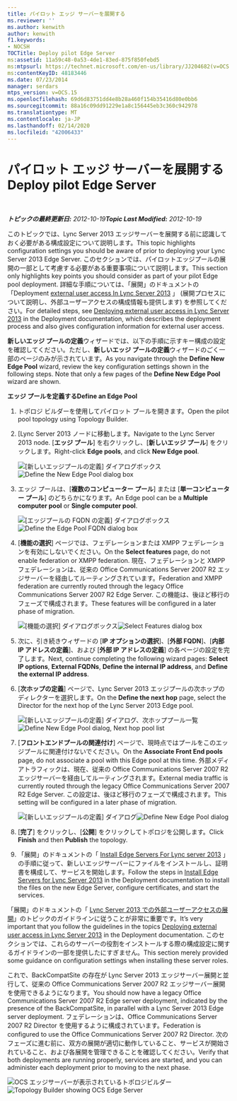 ```yaml
---
title: パイロット エッジ サーバーを展開する
ms.reviewer: ''
ms.author: kenwith
author: kenwith
f1.keywords:
- NOCSH
TOCTitle: Deploy pilot Edge Server
ms:assetid: 11a59c48-0a53-4de1-83ed-875f850febd5
ms:mtpsurl: https://technet.microsoft.com/en-us/library/JJ204682(v=OCS.15)
ms:contentKeyID: 48183446
ms.date: 07/23/2014
manager: serdars
mtps_version: v=OCS.15
ms.openlocfilehash: 69d6d83751dd4e8b28a460f154b35416d80e0bb6
ms.sourcegitcommit: 88a16c09dd91229e1a8c156445eb3c360c942978
ms.translationtype: MT
ms.contentlocale: ja-JP
ms.lasthandoff: 02/14/2020
ms.locfileid: "42006433"
---
```

<div data-xmlns="http://www.w3.org/1999/xhtml">

<div class="topic" data-xmlns="http://www.w3.org/1999/xhtml" data-msxsl="urn:schemas-microsoft-com:xslt" data-cs="http://msdn.microsoft.com/">

<div data-asp="http://msdn2.microsoft.com/asp">

# <a name="deploy-pilot-edge-server"></a><span data-ttu-id="763b2-102">パイロット エッジ サーバーを展開する</span><span class="sxs-lookup"><span data-stu-id="763b2-102">Deploy pilot Edge Server</span></span>

</div>

<div id="mainSection">

<div id="mainBody">

<span> </span>

<span data-ttu-id="763b2-103">_**トピックの最終更新日:** 2012-10-19_</span><span class="sxs-lookup"><span data-stu-id="763b2-103">_**Topic Last Modified:** 2012-10-19_</span></span>

<span data-ttu-id="763b2-104">このトピックでは、Lync Server 2013 エッジサーバーを展開する前に認識しておく必要がある構成設定について説明します。</span><span class="sxs-lookup"><span data-stu-id="763b2-104">This topic highlights configuration settings you should be aware of prior to deploying your Lync Server 2013 Edge Server.</span></span> <span data-ttu-id="763b2-105">このセクションでは、パイロットエッジプールの展開の一部として考慮する必要がある重要事項について説明します。</span><span class="sxs-lookup"><span data-stu-id="763b2-105">This section only highlights key points you should consider as part of your pilot Edge pool deployment.</span></span> <span data-ttu-id="763b2-106">詳細な手順については、「展開」のドキュメントの「Deployment [external user access In Lync Server 2013](lync-server-2013-deploying-external-user-access.md) 」 (展開プロセスについて説明し、外部ユーザーアクセスの構成情報も提供します) を参照してください。</span><span class="sxs-lookup"><span data-stu-id="763b2-106">For detailed steps, see [Deploying external user access in Lync Server 2013](lync-server-2013-deploying-external-user-access.md) in the Deployment documentation, which describes the deployment process and also gives configuration information for external user access.</span></span>

<span data-ttu-id="763b2-p102">**新しいエッジ プールの定義**ウィザードでは、以下の手順に示すキー構成の設定を確認してください。ただし、**新しいエッジ プールの定義**ウィザードのごく一部のページのみが示されています。</span><span class="sxs-lookup"><span data-stu-id="763b2-p102">As you navigate through the **Define New Edge Pool** wizard, review the key configuration settings shown in the following steps. Note that only a few pages of the **Define New Edge Pool** wizard are shown.</span></span>

<span data-ttu-id="763b2-109">**エッジ プールを定義する**</span><span class="sxs-lookup"><span data-stu-id="763b2-109">**Define an Edge Pool**</span></span>

1.  <span data-ttu-id="763b2-110">トポロジ ビルダーを使用してパイロット プールを開きます。</span><span class="sxs-lookup"><span data-stu-id="763b2-110">Open the pilot pool topology using Topology Builder.</span></span>

2.  <span data-ttu-id="763b2-111">[Lync Server 2013 ノードに移動します。</span><span class="sxs-lookup"><span data-stu-id="763b2-111">Navigate to the Lync Server 2013 node.</span></span> <span data-ttu-id="763b2-112">[**エッジ プール**] を右クリックし、[**新しいエッジ プール**] をクリックします。</span><span class="sxs-lookup"><span data-stu-id="763b2-112">Right-click **Edge pools**, and click **New Edge pool**.</span></span>
    
    <span data-ttu-id="763b2-113">![[新しいエッジプールの定義] ダイアログボックス](images/JJ205306.a90d388c-49ff-4620-a19d-42e2f1bb559c(OCS.15).jpg "[新しいエッジプールの定義] ダイアログボックス")</span><span class="sxs-lookup"><span data-stu-id="763b2-113">![Define the New Edge Pool dialog box](images/JJ205306.a90d388c-49ff-4620-a19d-42e2f1bb559c(OCS.15).jpg "Define the New Edge Pool dialog box")</span></span>

3.  <span data-ttu-id="763b2-114">エッジ プールは、[**複数のコンピューター プール**] または [**単一コンピューター プール**] のどちらかになります。</span><span class="sxs-lookup"><span data-stu-id="763b2-114">An Edge pool can be a **Multiple computer pool** or **Single computer pool**.</span></span>
    
    <span data-ttu-id="763b2-115">![[エッジプールの FQDN の定義] ダイアログボックス](images/JJ205306.4904fe8f-537c-4e66-a399-1bd8a316dc10(OCS.15).jpg "[エッジプールの FQDN の定義] ダイアログボックス")</span><span class="sxs-lookup"><span data-stu-id="763b2-115">![Define the Edge Pool FQDN dialog box](images/JJ205306.4904fe8f-537c-4e66-a399-1bd8a316dc10(OCS.15).jpg "Define the Edge Pool FQDN dialog box")</span></span>

4.  <span data-ttu-id="763b2-116">[**機能の選択**] ページでは、フェデレーションまたは XMPP フェデレーションを有効にしないでください。</span><span class="sxs-lookup"><span data-stu-id="763b2-116">On the **Select features** page, do not enable federation or XMPP federation.</span></span> <span data-ttu-id="763b2-117">現在、フェデレーションと XMPP フェデレーションは、従来の Office Communications Server 2007 R2 エッジサーバーを経由してルーティングされています。</span><span class="sxs-lookup"><span data-stu-id="763b2-117">Federation and XMPP federation are currently routed through the legacy Office Communications Server 2007 R2 Edge Server.</span></span> <span data-ttu-id="763b2-118">この機能は、後ほど移行のフェーズで構成されます。</span><span class="sxs-lookup"><span data-stu-id="763b2-118">These features will be configured in a later phase of migration.</span></span>
    
    <span data-ttu-id="763b2-119">![[機能の選択] ダイアログボックス](images/JJ205306.cb0b45a4-2856-45ba-bd97-e49fafbb077e(OCS.15).jpg "[機能の選択] ダイアログボックス")</span><span class="sxs-lookup"><span data-stu-id="763b2-119">![Select Features dialog box](images/JJ205306.cb0b45a4-2856-45ba-bd97-e49fafbb077e(OCS.15).jpg "Select Features dialog box")</span></span>

5.  <span data-ttu-id="763b2-120">次に、引き続きウィザードの [**IP オプションの選択**]、[**外部 FQDN**]、[**内部 IP アドレスの定義**]、および [**外部 IP アドレスの定義**] の各ページの設定を完了します。</span><span class="sxs-lookup"><span data-stu-id="763b2-120">Next, continue completing the following wizard pages: **Select IP options**, **External FQDNs**, **Define the internal IP address**, and **Define the external IP address**.</span></span>

6.  <span data-ttu-id="763b2-121">[**次ホップの定義**] ページで、Lync Server 2013 エッジプールの次ホップのディレクターを選択します。</span><span class="sxs-lookup"><span data-stu-id="763b2-121">On the **Define the next hop** page, select the Director for the next hop of the Lync Server 2013 Edge pool.</span></span>
    
    <span data-ttu-id="763b2-122">![[新しいエッジプールの定義] ダイアログ、次ホッププール一覧](images/JJ204682.61d963d5-e0bd-4b1f-b437-e37c267347ba(OCS.15).jpg "[新しいエッジプールの定義] ダイアログ、次ホッププール一覧")</span><span class="sxs-lookup"><span data-stu-id="763b2-122">![Define New Edge Pool dialog, Next hop pool list](images/JJ204682.61d963d5-e0bd-4b1f-b437-e37c267347ba(OCS.15).jpg "Define New Edge Pool dialog, Next hop pool list")</span></span>

7.  <span data-ttu-id="763b2-123">[**フロントエンドプールの関連付け**] ページで、現時点ではプールをこのエッジプールに関連付けないでください。</span><span class="sxs-lookup"><span data-stu-id="763b2-123">On the **Associate Front End pools** page, do not associate a pool with this Edge pool at this time.</span></span> <span data-ttu-id="763b2-124">外部メディアトラフィックは、現在、従来の Office Communications Server 2007 R2 エッジサーバーを経由してルーティングされます。</span><span class="sxs-lookup"><span data-stu-id="763b2-124">External media traffic is currently routed through the legacy Office Communications Server 2007 R2 Edge Server.</span></span> <span data-ttu-id="763b2-125">この設定は、後ほど移行のフェーズで構成されます。</span><span class="sxs-lookup"><span data-stu-id="763b2-125">This setting will be configured in a later phase of migration.</span></span>
    
    <span data-ttu-id="763b2-126">![[新しいエッジプールの定義] ダイアログ](images/JJ204682.bb538039-bd2a-40ed-a120-8b80bd2cefc2(OCS.15).jpg "[新しいエッジプールの定義] ダイアログ")</span><span class="sxs-lookup"><span data-stu-id="763b2-126">![Define New Edge Pool dialog](images/JJ204682.bb538039-bd2a-40ed-a120-8b80bd2cefc2(OCS.15).jpg "Define New Edge Pool dialog")</span></span>

8.  <span data-ttu-id="763b2-127">[**完了**] をクリックし、[**公開**] をクリックしてトポロジを公開します。</span><span class="sxs-lookup"><span data-stu-id="763b2-127">Click **Finish** and then **Publish** the topology.</span></span>

9.  <span data-ttu-id="763b2-128">「展開」のドキュメントの「 [Install Edge Servers For Lync server 2013](lync-server-2013-install-edge-servers.md) 」の手順に従って、新しいエッジサーバーにファイルをインストールし、証明書を構成して、サービスを開始します。</span><span class="sxs-lookup"><span data-stu-id="763b2-128">Follow the steps in [Install Edge Servers for Lync Server 2013](lync-server-2013-install-edge-servers.md) in the Deployment documentation to install the files on the new Edge Server, configure certificates, and start the services.</span></span>

<span data-ttu-id="763b2-129">「展開」のドキュメントの「 [Lync Server 2013 での外部ユーザーアクセスの展開](lync-server-2013-deploying-external-user-access.md)」のトピックのガイドラインに従うことが非常に重要です。</span><span class="sxs-lookup"><span data-stu-id="763b2-129">It’s very important that you follow the guidelines in the topics [Deploying external user access in Lync Server 2013](lync-server-2013-deploying-external-user-access.md) in the Deployment documentation.</span></span> <span data-ttu-id="763b2-130">このセクションでは、これらのサーバーの役割をインストールする際の構成設定に関するガイドラインの一部を提供したにすぎません。</span><span class="sxs-lookup"><span data-stu-id="763b2-130">This section merely provided some guidance on configuration settings when installing these server roles.</span></span>

<span data-ttu-id="763b2-131">これで、BackCompatSite の存在が Lync Server 2013 エッジサーバー展開と並行して、従来の Office Communications Server 2007 R2 エッジサーバー展開を使用できるようになります。</span><span class="sxs-lookup"><span data-stu-id="763b2-131">You should now have a legacy Office Communications Server 2007 R2 Edge server deployment, indicated by the presence of the BackCompatSite, in parallel with a Lync Server 2013 Edge server deployment.</span></span> <span data-ttu-id="763b2-132">フェデレーションは、Office Communications Server 2007 R2 Director を使用するように構成されています。</span><span class="sxs-lookup"><span data-stu-id="763b2-132">Federation is configured to use the Office Communications Server 2007 R2 Director.</span></span> <span data-ttu-id="763b2-133">次のフェーズに進む前に、双方の展開が適切に動作していること、サービスが開始されていること、および各展開を管理できることを確認してください。</span><span class="sxs-lookup"><span data-stu-id="763b2-133">Verify that both deployments are running properly, services are started, and you can administer each deployment prior to moving to the next phase.</span></span>

<span data-ttu-id="763b2-134">![OCS エッジサーバーが表示されているトポロジビルダー](images/JJ204682.171363a3-eaf0-4c94-bd41-02b1ab6fa7dc(OCS.15).jpg "OCS エッジサーバーが表示されているトポロジビルダー")</span><span class="sxs-lookup"><span data-stu-id="763b2-134">![Topology Builder showing OCS Edge Server](images/JJ204682.171363a3-eaf0-4c94-bd41-02b1ab6fa7dc(OCS.15).jpg "Topology Builder showing OCS Edge Server")</span></span>

</div>

<span> </span>

</div>

</div>

</div>

